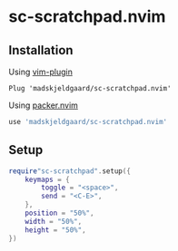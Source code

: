 # sc-scratchpad.nvim


## Installation

Using [vim-plugin](https://github.com/junegunn/vim-plug)

```vim
Plug 'madskjeldgaard/sc-scratchpad.nvim'
```

Using [packer.nvim](https://github.com/wbthomason/packer.nvim)

```lua
use 'madskjeldgaard/sc-scratchpad.nvim'
```

## Setup

```lua
require"sc-scratchpad".setup({
	keymaps = {
		toggle = "<space>",
		send = "<C-E>",
	},
	position = "50%",
	width = "50%",
	height = "50%",
})
```
